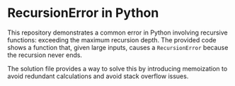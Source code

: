 # RecursionError in Python

This repository demonstrates a common error in Python involving recursive functions: exceeding the maximum recursion depth.  The provided code shows a function that, given large inputs, causes a `RecursionError` because the recursion never ends.

The solution file provides a way to solve this by introducing memoization to avoid redundant calculations and avoid stack overflow issues.